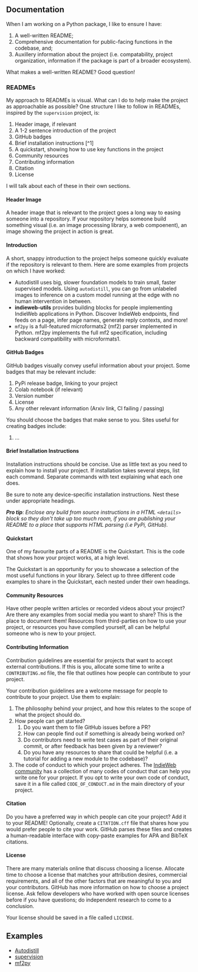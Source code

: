 
## Documentation

When I am working on a Python package, I like to ensure I have:

1. A well-written README;
2. Comprehensive documentation for public-facing functions in the codebase, and;
3. Auxillery information about the project (i.e. compatability, project organization, information if the package 
is part of a broader ecosystem).

What makes a well-written README? Good question!

### READMEs

My approach to READMEs is visual. What can I do to help make the project as approachable as possible? One 
structure I like to follow in READMEs, inspired by the `supervision` project, is:

1. Header image, if relevant
2. A 1-2 sentence introduction of the project
3. GitHub badges
4. Brief installation instructions [^1]
5. A quickstart, showing how to use key functions in the project
6. Community resources
7. Contributing information
8. Citation
9. License

I will talk about each of these in their own sections.

#### Header Image

A header image that is relevant to the project goes a long way to easing someone into a repository. If your 
repository helps someone build something visual (i.e. an image processing library, a web compoenent), an image 
showing the project in action is great.

#### Introduction

A short, snappy introduction to the project helps someone quickly evaluate if the repository is relevant to them. 
Here are some examples from projects on which I have worked:

- Autodistill uses big, slower foundation models to train small, faster supervised models. Using `autodistill`, 
you can go from unlabeled images to inference on a custom model running at the edge with no human intervention in 
between.
- **indieweb-utils** provides building blocks for people  implementing IndieWeb applications in Python. Discover 
IndieWeb  endpoints, find feeds on a page, infer page names, generate reply  contexts, and more!
- `mf2py` is a full-featured microformats2 (mf2) parser implemented in Python. mf2py implements the full mf2 
specification, including backward compatibility with microformats1.

#### GitHub Badges

GitHub badges visually convey useful information about your project. Some badges that may be relevant include:

1. PyPi release badge, linking to your project
2. Colab notebook (if relevant)
3. Version number
4. License
5. Any other relevant information (Arxiv link, CI failing / passing)

You should choose the badges that make sense to you. Sites useful for creating badges include:

1. ...

#### Brief Installation Instructions

Installation instructions should be concise. Use as little text as you need to explain how to install your 
project. If installation takes several steps, list each command. Separate commands with text explaining what each 
one does.

Be sure to note any device-specific installation instructions. Nest these under appropriate headings.

***Pro tip**: Enclose any build from source instructions in a HTML `<details>` block so they don't take up too 
much room, if you are publishing your README to a place that supports HTML parsing (i.e PyPi, GitHub).*

#### Quickstart

One of my favourite parts of a README is the Quickstart. This is the code that shows how your project works, at a 
high level.

The Quickstart is an opportunity for you to showcase a selection of the most useful functions in your library. 
Select up to three different code examples to share in the Quickstart, each nested under their own headings.

#### Community Resources

Have other people written articles or recorded videos about your project? Are there any examples from social media 
you want to share? This is the place to document them! Resources from third-parties on how to use your project, or 
resources you have complied yourself, all can be helpful someone who is new to your project.

#### Contributing Information

Contribution guidelines are essential for projects that want to accept external contributions. If this is you, 
allocate some time to write a `CONTRIBUTING.md` file, the file that outlines how people can contribute to your 
project.

Your contribution guidelines are a welcome message for people to contribute to your project. Use them to explain:

1. The philosophy behind your project, and how this relates to the scope of what the project should do.
2. How people can get started?
   1. Do you want them to file GitHub issues before a PR?
   2. How can people find out if something is already being worked on?
   3. Do contributors need to write test cases as part of their original commit, or after feedback has been given 
by a reviewer?
   4. Do you have any resources to share that could be helpful (i.e. a tutorial for adding a new module to the 
codebase)?
3. The code of conduct to which your project adheres. The [IndieWeb 
community](https://indieweb.org/code-of-conduct-examples) has a collection of many codes of conduct that can help 
you write one for your project. If you opt to write your own code of conduct, save it in a file called 
`CODE_OF_CONDUCT.md` in the main directory of your project.

#### Citation

Do you have a preferred way in which people can cite your project? Add it to your README! Optionally, create a 
`CITATION.cff` file that shares how you would prefer people to cite your work. GitHub parses these files and 
creates a human-readable interface with copy-paste examples for APA and BibTeX citations.

#### License

There are many materials online that discuss choosing a license. Allocate time to choose a license that matches 
your attribution desires, commercial requirements, and all of the other factors that are meaningful to you and 
your contributors. GitHub has more information on how to choose a project license. Ask fellow developers who have 
worked with open source licenses before if you have questions; do independent research to come to a conclusion.

Your license should be saved in a file called `LICENSE`.

## Examples

- [Autodistill](https://github.com/autodistill/autodistill)
- [supervision](https://github.com/roboflow/supervision)
- [mf2py](https://github.com/microformats/mf2py)